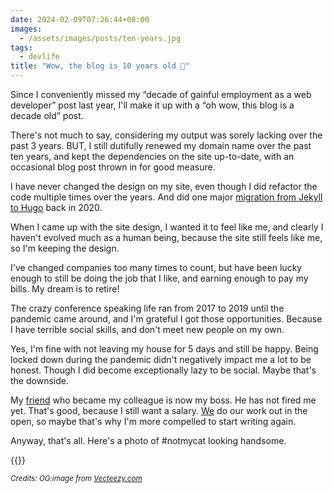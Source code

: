 ```yaml
---
date: 2024-02-09T07:26:44+08:00
images:
  - /assets/images/posts/ten-years.jpg
tags:
  - devlife
title: "Wow, the blog is 10 years old 🥳"
---
```


Since I conveniently missed my “decade of gainful employment as a web developer” post last year, I'll make it up with a “oh wow, this blog is a decade old” post.

There's not much to say, considering my output was sorely lacking over the past 3 years. BUT, I still dutifully renewed my domain name over the past ten years, and kept the dependencies on the site up-to-date, with an occasional blog post thrown in for good measure.

I have never changed the design on my site, even though I did refactor the code multiple times over the years. And did one major [migration from Jekyll to Hugo](/blog/migrating-from-jekyll-to-hugo) back in 2020.

When I came up with the site design, I wanted it to feel like me, and clearly I haven't evolved much as a human being, because the site still feels like me, so I'm keeping the design.

I've changed companies too many times to count, but have been lucky enough to still be doing the job that I like, and earning enough to pay my bills. My dream is to retire!

The crazy conference speaking life ran from 2017 to 2019 until the pandemic came around, and I'm grateful I got those opportunities. Because I have terrible social skills, and don't meet new people on my own.

Yes, I'm fine with not leaving my house for 5 days and still be happy. Being locked down during the pandemic didn't negatively impact me a lot to be honest. Though I did become exceptionally lazy to be social. Maybe that's the downside.

My [friend](https://alexlakatos.com/about/) who became my colleague is now my boss. He has not fired me yet. That's good, because I still want a salary. [We](https://interledger.org/) do our work out in the open, so maybe that's why I'm more compelled to start writing again.

Anyway, that's all. Here's a photo of #notmycat looking handsome.

{{<img4w filename="posts/ten-years/hei" filetype="jpg" alt="Hei is a handsome black community cat that is an outside cat but climbs in through my window to take naps on rainy days">}}

<em><small>Credits: OG:image from <a href="https://www.vecteezy.com/photo/32037195-cat-celebrating-birthday-wearing-party-hat-isolated-on-yellow-background">Vecteezy.com</a></small></em>
